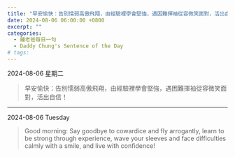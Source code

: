 ```yaml
---
title: "早安愉快：告別懦弱高傲飛翔，由經驗裡學會堅強，遇困難揮袖從容微笑面對，活出自信！ <br> Good morning: Say goodbye to cowardice and fly arrogantly, learn to be strong through experience, wave your sleeves and face difficulties calmly with a smile, and live with confidence!"
date: 2024-08-06 06:00:00 +0800
excerpt: ""
categories:
  - 鍾老爸每日一句
  - Daddy Chung's Sentence of the Day
# tags:
---
```


2024-08-06 星期二

> 早安愉快：告別懦弱高傲飛翔，由經驗裡學會堅強，遇困難揮袖從容微笑面對，活出自信！

---

2024-08-06 Tuesday

> Good morning: Say goodbye to cowardice and fly arrogantly, learn to be strong through experience, wave your sleeves and face difficulties calmly with a smile, and live with confidence!
